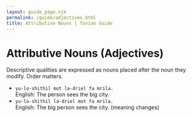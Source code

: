 ```yaml
---
layout: guide_page.njk
permalink: /guide/adjectives.html
title: Attributive Nouns | Tovian Guide
---
```

# Attributive Nouns (Adjectives)

Descriptive qualities are expressed as nouns placed after the noun they modify. Order matters.

- `yu-lo-shithil mot la-driel fa mrila.`  
  English: The person sees the big city.
- `yu-lo-shithil la-driel mot fa mrila.`  
  English: The big person sees the city. (meaning changes)
